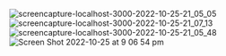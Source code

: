 ![screencapture-localhost-3000-2022-10-25-21_05_05](https://user-images.githubusercontent.com/25345732/197949243-f9089070-d92c-4715-9f68-fc8495b6a73e.png)
![screencapture-localhost-3000-2022-10-25-21_07_13](https://user-images.githubusercontent.com/25345732/197949253-c467de70-2481-4fcb-a482-1eadaaf7b098.png)
![screencapture-localhost-3000-2022-10-25-21_05_48](https://user-images.githubusercontent.com/25345732/197949261-1682b6d7-2fee-4ce1-a905-5476fe71ab4a.png)
![Screen Shot 2022-10-25 at 9 06 54 pm](https://user-images.githubusercontent.com/25345732/197949269-525b1f47-6c4e-474c-9a0e-8c560f9d44be.jpg)
